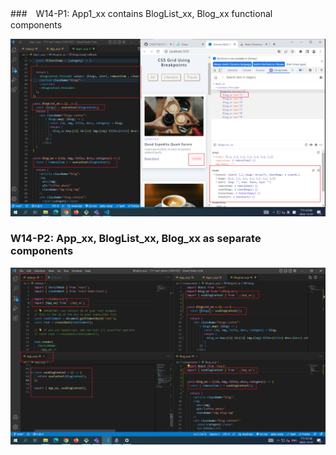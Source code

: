 ###　W14-P1: App1_xx contains BlogList_xx, Blog_xx functional components



![](w14-p1.png)

### W14-P2: App_xx, BlogList_xx, Blog_xx as separate components



![](w14-p2.png)